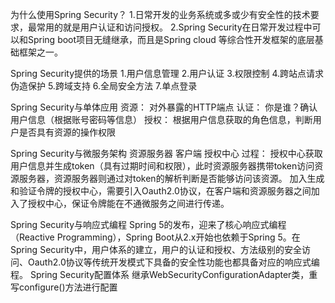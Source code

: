 为什么使用Spring Security？
1.日常开发的业务系统或多或少有安全性的技术要求，最常用的就是用户认证和访问授权。
2.Spring Security在日常开发过程中可以和Spring boot项目无缝继承，而且是Spring cloud 等综合性开发框架的底层基础框架之一。

Spring Security提供的场景
1.用户信息管理
2.用户认证
3.权限控制
4.跨站点请求伪造保护
5.跨域支持
6.全局安全方法
7.单点登录

Spring Security与单体应用
资源：
	 对外暴露的HTTP端点
认证：
	你是谁？确认用户信息（根据账号密码等信息）
授权：
	根据用户信息获取的角色信息，判断用户是否具有资源的操作权限

Spring Security与微服务架构
资源服务器
客户端
授权中心
过程：
	授权中心获取用户信息并生成token（具有过期时间和权限），此时资源服务器携带token访问资源服务器，资源服务器则通过对token的解析判断是否能够访问该资源。
加入生成和验证令牌的授权中心，需要引入Oauth2.0协议，在客户端和资源服务器之间加入了授权中心，保证令牌能在不通微服务之间进行传递。

Spring Security与响应式编程
	Spring 5的发布，迎来了核心响应式编程（Reactive Programming），Spring Boot从2.x开始也依赖于Spring 5。在Spring Security中，用户体系的建立，用户的认证和授权、方法级别的安全访问、Oauth2.0协议等传统开发模式下具备的安全性功能也都具备对应的响应式编程。
Spring Security配置体系
继承WebSecurityConfigurationAdapter类，重写configure()方法进行配置